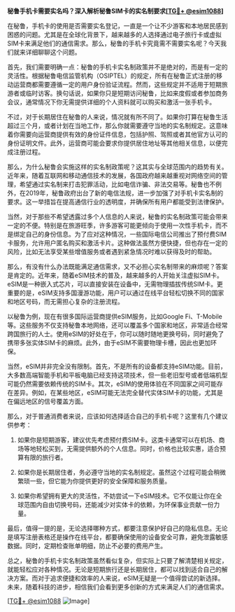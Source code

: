 **秘鲁手机卡需要实名吗？深入解析秘鲁SIM卡的实名制要求[[TG💪+ @esim1088](https://t.me/s/esim1088)]**

在秘鲁，手机卡的使用是否需要实名登记，一直是一个让不少游客和本地居民感到困惑的问题。尤其是在全球化背景下，越来越多的人选择通过电子旅行卡或虚拟SIM卡来满足他们的通信需求。那么，秘鲁的手机卡究竟需不需要实名呢？今天我们就来详细聊聊这个问题。

首先，我们需要明确一点：秘鲁的手机卡实名制政策并不是绝对的，而是有一定的灵活性。根据秘鲁电信监管机构（OSIPTEL）的规定，所有在秘鲁正式注册的移动运营商都需要遵循一定的用户身份验证流程。然而，这些规定并不适用于短期旅游者或临时访客。换句话说，如果你只是短期访问秘鲁，比如来度假或者参加商务会议，通常情况下你无需提供详细的个人资料就可以购买和激活一张手机卡。

不过，对于长期居住在秘鲁的人来说，情况就有所不同了。如果你打算在秘鲁生活超过三个月，或者计划在当地工作，那么你就需要遵守当地的实名制规定。这意味着你需要向运营商提供有效的身份证件信息，包括护照、驾照或者其他官方认可的身份证明文件。此外，运营商可能会要求你提供居住地址等其他相关信息，以便完成注册过程。

那么，为什么秘鲁会实施这样的实名制政策呢？这其实与全球范围内的趋势有关。近年来，随着互联网和移动通信技术的发展，各国政府越来越重视对网络空间的管理，希望通过实名制来打击犯罪活动，比如电信诈骗、非法交易等。秘鲁也不例外，在2019年，秘鲁政府出台了新的电信法规，进一步加强了对手机卡实名制的要求。这一举措旨在提高通信行业的透明度，并确保所有用户都能受到法律保护。

当然，对于那些不希望透露过多个人信息的人来说，秘鲁的实名制政策可能会带来一定的不便。特别是在旅游旺季，许多游客可能更倾向于使用一次性手机卡，而不是绑定自己的身份信息。为了应对这种情况，一些国际电信公司推出了预付费SIM卡服务，允许用户匿名购买和激活卡片。这种做法虽然方便快捷，但也存在一定的风险，比如无法享受某些增值服务或者遇到紧急情况时难以获得及时的帮助。

那么，有没有什么办法既能满足通信需求，又不必担心实名制带来的麻烦呢？答案是肯定的。近年来，随着eSIM技术的普及，越来越多的人开始关注虚拟SIM卡。eSIM是一种嵌入式芯片，可以直接安装在设备中，无需物理插拔传统SIM卡。更重要的是，eSIM支持多国漫游功能，用户可以通过在线平台轻松切换不同的国家和地区号码，而无需担心复杂的注册流程。

以秘鲁为例，现在有很多国际运营商提供eSIM服务，比如Google Fi、T-Mobile等。这些服务不仅支持秘鲁本地网络，还可以覆盖多个国家和地区，非常适合经常跨国旅行的人士。使用eSIM的好处在于，你可以随时随地更换号码，同时避免了携带多张实体SIM卡的麻烦。此外，由于eSIM不需要物理卡槽，因此也更加环保。

当然，eSIM并非完全没有限制。首先，不是所有的设备都支持eSIM功能。目前，大多数高端智能手机和平板电脑已经支持这项技术，但一些老旧型号或者低端机型可能仍然需要依赖传统的SIM卡。其次，eSIM的使用体验在不同国家之间可能存在差异。例如，在某些地区，eSIM可能无法完全替代实体SIM卡的功能，尤其是在偏远地区的信号覆盖方面。

那么，对于普通消费者来说，应该如何选择适合自己的手机卡呢？这里有几个建议供参考：

1. 如果你是短期游客，建议优先考虑预付费SIM卡。这类卡通常可以在机场、商场等地轻松买到，无需提供额外的个人信息。同时，价格也比较实惠，适合预算有限的旅行者。

2. 如果你是长期居住者，务必遵守当地的实名制规定。虽然这个过程可能会稍微繁琐一些，但它能为你提供更好的安全保障和服务质量。

3. 如果你希望拥有更大的灵活性，不妨尝试一下eSIM技术。它不仅能让你在全球范围内自由切换号码，还能减少对实体卡的依赖，为环保事业贡献一份力量。

最后，值得一提的是，无论选择哪种方式，都要注意保护好自己的隐私信息。无论是填写注册表格还是操作在线平台，都要确保使用的设备安全可靠，避免泄露敏感数据。同时，定期检查账单明细，防止不必要的费用产生。

总之，秘鲁的手机卡实名制政策虽然看似复杂，但实际上只要了解清楚相关规定，就能轻松应对各种情况。无论是短期旅行还是长期居住，都可以找到适合自己的解决方案。而对于追求便捷和效率的人来说，eSIM无疑是一个值得尝试的新选择。未来，随着科技的进步，相信我们会看到更多创新的方式来满足人们的通信需求。

[[TG💪+ @esim1088](https://t.me/s/esim1088) ![Image](https://i.postimg.cc/4NQfJmqS/Snipaste-2025-05-13-00-14-12.png)]